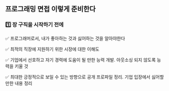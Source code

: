 ## 프로그래밍 면접 이렇게 준비한다

### :one: 장 구직을 시작하기 전에


:white_check_mark: 프로그래머로서, 내가 좋아하는 것과 싫어하는 것을 알아야한다

:white_check_mark: 최적의 직장에 지원하기 위한 시장에 대한 이해도

:white_check_mark: 기업에서 선호하고 자기 경력에 도움이 될 만한 능력 개발. 아웃소싱 되지 않도록 능력을 키울 것

:white_check_mark: 최대한 긍정적으로 보일 수 있는 방향으로 공개 프로파일 정리. 기업 입장에서 싫어할 만한 내용 정리


